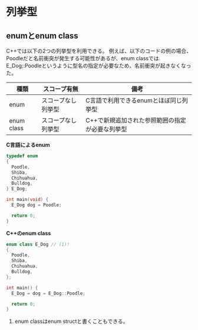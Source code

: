 # 列挙型

## enumとenum class

C++では以下の2つの列挙型を利用できる。
例えば、以下のコードの例の場合、Poodleだと名前衝突が発生する可能性があるが、enum classではE_Dog::Poodleというように型名の指定が必要なため、名前衝突が起きなくなった。

| 種類 | スコープ有無 | 備考 |
| --- | --- | --- |
| enum | スコープなし列挙型 | C言語で利用できるenumとほぼ同じ列挙型 |
| enum class | スコープなし列挙型 | C++で新規追加された参照範囲の指定が必要な列挙型 |

<b>C言語によるenum</b>

```c
typedef enum
{
  Poodle,
  Shiba,
  Chihuahua,
  Bulldog,
} E_Dog;

int main(void) {
  E_Dog dog = Poodle;

  return 0;
}
```

<b>C++のenum class</b>

```cpp
enum class E_Dog // (1)!
{
  Poodle,
  Shiba,
  Chihuahua,
  Bulldog,
};

int main() {
  E_Dog = dog = E_Dog::Poodle;

  return 0;
}
```

1. enum classはenum structと書くこともできる。
